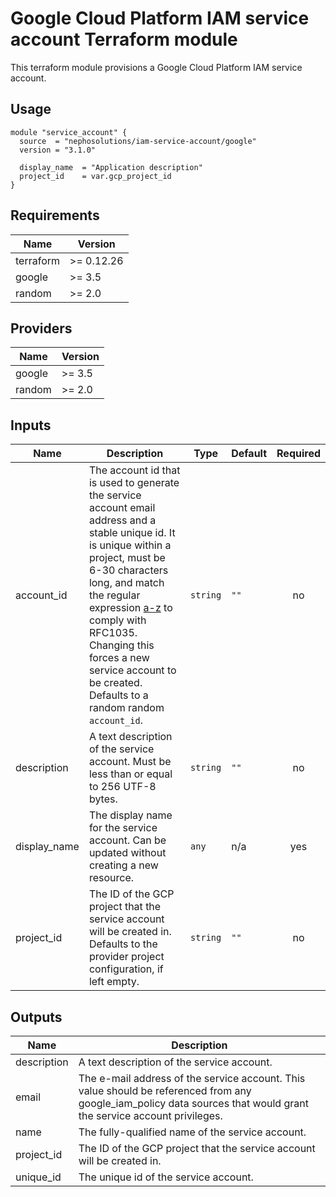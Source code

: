 # Google Cloud Platform IAM service account Terraform module

This terraform module provisions a Google Cloud Platform IAM service account.

## Usage

```hcl
module "service_account" {
  source  = "nephosolutions/iam-service-account/google"
  version = "3.1.0"

  display_name  = "Application description"
  project_id    = var.gcp_project_id
}
```

<!-- BEGINNING OF PRE-COMMIT-TERRAFORM DOCS HOOK -->
## Requirements

| Name | Version |
|------|---------|
| terraform | >= 0.12.26 |
| google | >= 3.5 |
| random | >= 2.0 |

## Providers

| Name | Version |
|------|---------|
| google | >= 3.5 |
| random | >= 2.0 |

## Inputs

| Name | Description | Type | Default | Required |
|------|-------------|------|---------|:--------:|
| account\_id | The account id that is used to generate the service account email address and a stable unique id. It is unique within a project, must be 6-30 characters long, and match the regular expression [a-z]([-a-z0-9]\*[a-z0-9]) to comply with RFC1035. Changing this forces a new service account to be created. Defaults to a random random `account_id`. | `string` | `""` | no |
| description | A text description of the service account. Must be less than or equal to 256 UTF-8 bytes. | `string` | `""` | no |
| display\_name | The display name for the service account. Can be updated without creating a new resource. | `any` | n/a | yes |
| project\_id | The ID of the GCP project that the service account will be created in. Defaults to the provider project configuration, if left empty. | `string` | `""` | no |

## Outputs

| Name | Description |
|------|-------------|
| description | A text description of the service account. |
| email | The e-mail address of the service account. This value should be referenced from any google\_iam\_policy data sources that would grant the service account privileges. |
| name | The fully-qualified name of the service account. |
| project\_id | The ID of the GCP project that the service account will be created in. |
| unique\_id | The unique id of the service account. |

<!-- END OF PRE-COMMIT-TERRAFORM DOCS HOOK -->
